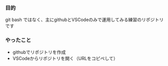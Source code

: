 ### 目的
git bash ではなく、主にgithubとVSCodeのみで運用してみる練習のリポジトリです

### やったこと
 - githubでリポジトリを作成
 - VSCodeからリポジトリを開く（URLをコピペして）

